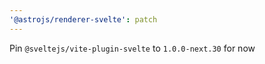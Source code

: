 ```yaml
---
'@astrojs/renderer-svelte': patch
---
```


Pin `@sveltejs/vite-plugin-svelte` to `1.0.0-next.30` for now

